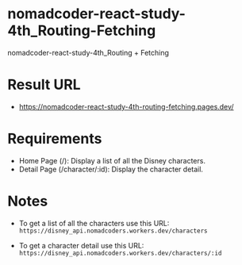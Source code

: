 # nomadcoder-react-study-4th_Routing-Fetching

nomadcoder-react-study-4th_Routing + Fetching

# Result URL

-   https://nomadcoder-react-study-4th-routing-fetching.pages.dev/

# Requirements

-   Home Page (/): Display a list of all the Disney characters.
-   Detail Page (/character/:id): Display the character detail.

# Notes

-   To get a list of all the characters use this URL: `https://disney_api.nomadcoders.workers.dev/characters`

-   To get a character detail use this URL: `https://disney_api.nomadcoders.workers.dev/characters/:id`

